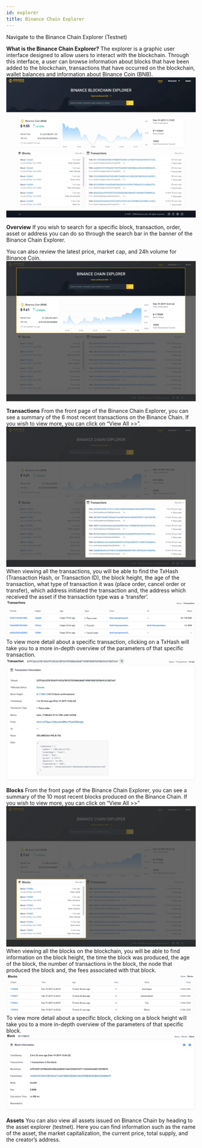 ```yaml
---
id: explorer
title: Binance Chain Explorer
---
```


Navigate to the Binance Chain Explorer (Testnet)

**What is the Binance Chain Explorer?**
The explorer is a graphic user interface designed to allow users to interact with the blockchain. Through this interface, a user can browse information about blocks that have been added to the blockchain, transactions that have occurred on the blockchain, wallet balances and information about Binance Coin (BNB).
![explorer](../assets/explorer1.png)

**Overview**
If you wish to search for a specific block, transaction, order, asset or address you can do so through the search bar in the banner of the Binance Chain Explorer.

You can also review the latest price, market cap, and 24h volume for Binance Coin.
![explorer](../assets/explorer2.png)

**Transactions**
From the front page of the Binance Chain Explorer, you can see a summary of the 6 most recent transactions on the Binance Chain. If you wish to view more, you can click on “View All >>”.
![explorer](../assets/explorer3.png)
When viewing all the transactions, you will be able to find the TxHash (Transaction Hash, or Transaction ID), the block height, the age of the transaction, what type of transaction it was (place order, cancel order or transfer), which address initiated the transaction and, the address which received the asset if the transaction type was a ‘transfer’.
![explorer](../assets/explorer4.png)
To view more detail about a specific transaction, clicking on a TxHash will take you to a more in-depth overview of the parameters of that specific transaction.
![explorer](../assets/explorer5.png)

**Blocks**
From the front page of the Binance Chain Explorer, you can see a summary of the 10 most recent blocks produced on the Binance Chain. If you wish to view more, you can click on “View All >>”
![explorer](../assets/explorer6.png)
When viewing all the blocks on the blockchain, you will be able to find information on the block height, the time the block was produced, the age of the block, the number of transactions in the block, the node that produced the block and, the fees associated with that block.
![explorer](../assets/explorer7.png)
To view more detail about a specific block, clicking on a block height will take you to a more in-depth overview of the parameters of that specific block.
![explorer](../assets/explorer8.png)

**Assets**
You can also view all assets issued on Binance Chain by heading to the asset explorer (testnet). Here you can find information such as the name of the asset, the market capitalization, the current price, total supply, and the creator’s address.
